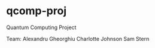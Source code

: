 qcomp-proj
==========

Quantum Computing Project

Team:
   Alexandru Gheorghiu
   Charlotte Johnson
   Sam Stern
